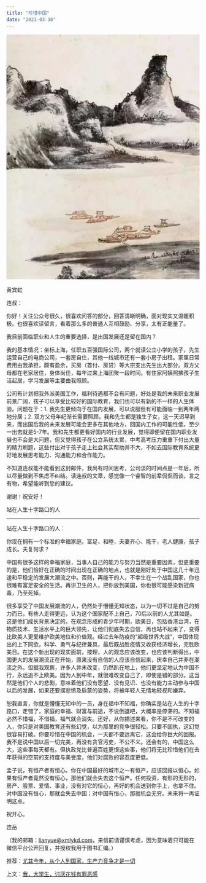 ```yaml
---
title: "珍惜中国"
date: "2021-03-16"
---
```


![连岳文章](images/连岳文章picture-20.jpg)

黄宾虹

  

连叔：

  

你好！关注公众号很久，很喜欢问答的部分，回答清晰明确，面对现实又温暖积极。也很喜欢读留言，看着那么多的普通人互相鼓励、分享，太有正能量了。

  

我目前面临职业和人生的重要选择，是出国发展还是留在国内？

  

我的基本情况：坐标上海，任职五百强国际公司，两个就读公立小学的孩子，先生运营自己的电商公司，一套房自住，其他一线城市还有一套小房子出租。家里日常费用由我承担，颇有盈余，买房（首付、房贷）等大宗支出先生出大部分。双方父母都在老家居住，身体尚佳，每年过来上海团聚一段时间。有住家阿姨照拂孩子生活起居，学习发展等主要由我照顾。

  

公司有计划把我外派美国工作，福利待遇都不会有问题，好处是我的未来职业发展前景广阔，孩子可以享受比较好的国际教育，我们也可以有新的不一样的人生体验。问题在于：1. 我先生更倾向于在国内发展，可以说服但有可能面临一到两年两地分居；2. 双方父母年纪渐长需要照顾，我和先生都是独生子女，这一天迟早到来，而出国后我的未来发展可能会更多在其他地方，回国内工作的可能性低，至少一出去就是5-7年。我和先生都更看好国内的行业发展，觉得即便留在国内职业发展也不会是大问题，但又觉得孩子在公立系统太累，中考高考压力重重下付出大量的精力刷题，这些付出对于孩子走上社会其实帮助并不大，不如去国际教育系统更好地发展思考能力、沟通能力和合作能力。

  

不知道连叔能不能看到这封邮件，我尚有时间思考，公司谈的时间点是一年后，所以尽量做到不焦虑不纠结。读连叔的文章，感觉像一个睿智的前辈侃侃而谈，言之有物，希望能听到您的建议。

  

谢谢！祝安好！

  

站在人生十字路口的人

  

* * *

  

站在人生十字路口的人：

  

你现在拥有一个标准的幸福家庭。富足、和睦，夫妻齐心、能干，老人健康，孩子成长。夫复何求？

  

中国有很多这样的幸福家庭，当事人自己的能力与努力当然是重要因素，但更重要的是，他们恰好在正确的时间出现在正确的地点，也就是刚好处于中国这几十年迅速和平稳定的发展大潮流之中。否则，再能干的人，不幸生在一个战乱国家，你也很难有富足安全的生活。再讲卫生的人，把你放到美国，你也很可能感染新冠病毒，乃至死掉。

  

很多享受了中国发展潮流的人，仍然处于懵懂无知状态，以为一切不过是自己的努力而已，有些人走得更远，认为这个国家配不上自己，70后以前的人尤其如是。这是他们成长背景决定的，在观念形成的青少年时期，欧美日，包括香港台湾，在物质技术、生活水平上的巨大领先，让他们彻底失去自信，再也站不起来了，变得比欧美人更爱维护欧美地位和价值观。经过去年防疫的“超级世界大战”，中国体现出的上下同欲，科学、勇气与纪律兼具，最后既战胜疫情又收获经济增长，完胜欧美日。在这个新出现的现实面前，按理，人的观念应该改变，也应该判断得出，中国更大的发展潮流正在开始，原来没有自信的人应该自信起来，庆幸自己并非在潮流之外。但据我观察，许多人并未改变，仍然趴在地上，他们更坚定地认为中国不行，永远追不上欧美。因为人到中年，就很难改变自己了，即使是错的部分。这当然是他们个人的悲剧，意味着他们没有愿望、没有见识、也没有能力主动参与中国以后的发展，如果还要摆悲愤及启蒙的姿势，将被年轻人无情地轻视和嫌弃。

  

恕我直言，你就是懵懂无知中的一员，身在福中不知福，你确实是站在人生的十字路口，走错了，家庭的幸福、财富与前途，不说倒退吧，大概率是停滞的。不知福必然不惜福，不惜福，福气就会消失。还好，从你描述来看，你不是不可改变的人，你只是对美国教育还有些幻觉，以为那里的竞争很轻松。只要不固执，这幻觉很容易打破。你要珍惜在中国的机会，一天都不要远离它，这会给你巨大的回报。我不是说中国以后一切完美，再没有贪官污吏，不公不义。还会有的，中国这么大，这些事每天都有。但执政党比普遍百姓更恨这些事，他们将无比珍惜他们在去年获得的空前的支持度与美誉度，他们对腐败的容忍度更低。

  

孟子说，有恒产者有恒心。你在中国最好的城市之一有恒产，应该回报以恒心。如果有恒产者竟然没有恒心，那他们就会失去这个恒产。任何投资，有形的无形的，房产、股票、爱情、事业，没有对它的恒心，再好的机会送到你手上，也拿不住。对中国没有恒心，那就会失去中国；对中国有恒心，那就机会无穷。未来将一再证明这点。

  

祝开心。

  

连岳

  

（我的邮箱：lianyue@xmlykd.com，来信前请谨慎考虑，因为意味着只可能在微信平台公开回复，并授权我用于图书汇编。）

推荐：[尤其今年，从个人到国家，生产力竞争才是一切](http://mp.weixin.qq.com/s?__biz=MjM5NDU0Mjk2MQ==&mid=2651638016&idx=1&sn=f5ac1f43613091895b4f8e3eec79bd60&chksm=bd7e4d1e8a09c408fd7393a4a04e9a24ede85274381eb10ebf3286c8b78c96213a633646510a&scene=21#wechat_redirect)  

上文：[我，大学生，讨厌花钱有罪恶感](http://mp.weixin.qq.com/s?__biz=MjM5NDU0Mjk2MQ==&mid=2651690320&idx=1&sn=4c7fa7c82a57a49c90466a65ceaab751&chksm=bd7f114e8a089858ebef0a88faa0b164ff7ddd12e3d034cc1d5431112adec4ffa78e9c2b4249&scene=21#wechat_redirect)

